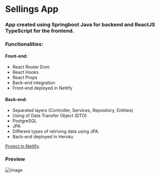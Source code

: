 # Sellings App
### App created using Springboot Java for backend and ReactJS TypeScript for the frontend.

### Functionalities:
#### Front-end:
  * React Router Dom
  * React Hooks
  * React Props
  * Back-end integration
  * Front-end deployed in Netlify

#### Back-end:
  * Separated layers (Controller, Services, Repository, Entities)
  * Using of Data Transfer Object (DTO)
  * PostgreSQL
  * JPA
  * Different types of retriving data using JPA.
  * Back-end deployed in Heroku

[Project in Netlify](https://juliomoraes-salesapp.netlify.app/dashboard).

### Preview

![image](https://user-images.githubusercontent.com/51688788/127025995-374c1ee5-a4a3-43be-933a-bc68e3abf2a7.png)

